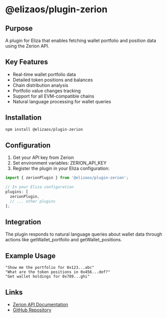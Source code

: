 # @elizaos/plugin-zerion

## Purpose
A plugin for Eliza that enables fetching wallet portfolio and position data using the Zerion API.

## Key Features
- Real-time wallet portfolio data
- Detailed token positions and balances
- Chain distribution analysis
- Portfolio value changes tracking
- Support for all EVM-compatible chains
- Natural language processing for wallet queries

## Installation
```bash
npm install @elizaos/plugin-zerion
```

## Configuration
1. Get your API key from Zerion
2. Set environment variables: ZERION_API_KEY
3. Register the plugin in your Eliza configuration:
```typescript
import { zerionPlugin } from '@elizaos/plugin-zerion';

// In your Eliza configuration
plugins: [
  zerionPlugin,
  // ... other plugins
];
```

## Integration
The plugin responds to natural language queries about wallet data through actions like getWallet_portfolio and getWallet_positions.

## Example Usage
```plaintext
"Show me the portfolio for 0x123...abc"
"What are the token positions in 0x456...def?"
"Get wallet holdings for 0x789...ghi"
```

## Links
- [Zerion API Documentation](https://developers.zerion.io/reference/intro)
- [GitHub Repository](https://github.com/elizaos/eliza/tree/main/packages/plugin-zerion)
